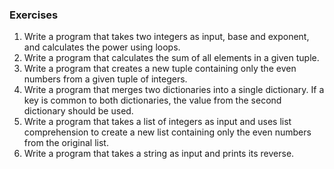 ### Exercises
1. Write a program that takes two integers as input, base and exponent, and calculates the power using loops.
2. Write a program that calculates the sum of all elements in a given tuple.
3. Write a program that creates a new tuple containing only the even numbers from a given tuple of integers.
4. Write a program that merges two dictionaries into a single dictionary. If a key is common to both dictionaries, the value from the second dictionary should be used.
5. Write a program that takes a list of integers as input and uses list comprehension to create a new list containing only the even numbers from the original list.
6. Write a program that takes a string as input and prints its reverse.
